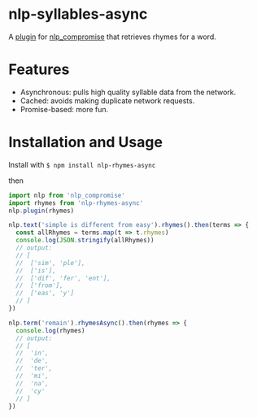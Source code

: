 # nlp-syllables-async
A [plugin](https://github.com/nlp-compromise/nlp_compromise/wiki/Plugins) for [nlp_compromise](https://github.com/nlp-compromise/nlp_compromise) that retrieves rhymes for a word.

# Features
- Asynchronous: pulls high quality syllable data from the network.
- Cached: avoids making duplicate network requests.
- Promise-based: more fun.

# Installation and Usage

Install with `$ npm install nlp-rhymes-async`

then

```javascript
import nlp from 'nlp_compromise'
import rhymes from 'nlp-rhymes-async'
nlp.plugin(rhymes)

nlp.text('simple is different from easy').rhymes().then(terms => {
  const allRhymes = terms.map(t => t.rhymes)
  console.log(JSON.stringify(allRhymes))
  // output:
  // [
  //  ['sim', 'ple'],
  //  ['is'],
  //  ['dif', 'fer', 'ent'],
  //  ['from'],
  //  ['eas', 'y']
  // ]
})

nlp.term('remain').rhymesAsync().then(rhymes => {
  console.log(rhymes)
  // output:
  // [
  //  'in',
  //  'de',
  //  'ter',
  //  'mi',
  //  'na',
  //  'cy'
  // ]
})
```
